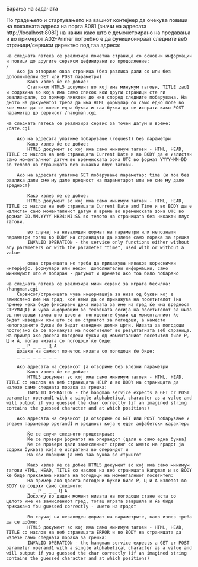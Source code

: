 Барања на задачата

По градењето и стартувањето на вашиот контејнер да очекува повици на локалната адреса на порта 8081 (значи на адресата http://localhost:8081) на начин како што е демонстрирано на предавања и во примерот A02-Primer потребно е да функционираат следните веб страници/сервиси директно под таа адреса:

    на следната патека се реализира почетна страница со основни информации и повици до другите сервиси дефинирани во продолжение:
    /
        Ако ја отвориме оваа страница (без разлика дали со или без дополнителни GET или POST параметри)
            Како излез ќе се добие:
            Статички HTML5 документ во кој има минумум тагови, ТITLE zad1 и содржина во која има само список кои други страници сте ги реализирале, со пример линкови до нив според следните побарувања. На дното на документот треба да има HTML формулар со само едно поле во кое може да се внесе една буква и таа буква да се испрати како POST параметер до сервисот /hangman.cgi

    на следната патека се реализира сервис за точен датум и време:
    /date.cgi

        Ако на адресата упатиме побарување (request) без параметри
            Како излез ќе се добие:
            HTML5 документ во кој има само минимум тагови - HTML, HEAD, TITLE со наслов на веб страницата Current Date и во BODY да е излистан само моменталниот датум во временската зона UTC во формат YYYY-MM-DD во телото на страницата без никакви плус тагови.

        Ако на адресата упатиме GET побарување параметар: time (и тоа без разлика дали сме му дале вредност на параметарот или не сме му дале вредност)

            Како излез ќе се добие:
            HTML5 документ во кој има само минимум тагови - HTML, HEAD, TITLE со наслов на веб страницата Current Date and Тime и во BODY да е излистан само моменталниот датум и време во временската зона UTC во формат DD.MM.YYYY HH24:MI:SS во телото на страницата без никакви плус тагови.

            во случај на невалиден формат на параметри или непознати параметри тогаш во BODY на страницата да излезе само порака за грешка
            INVALID OPERАTION - the service only functions either without any parameters or with the parameter "time", used with or without a value

            оваа страницата не треба да прикажува никаков кориснички интерфејс, формулари или некои  дополнителни информации, само минимумот што е побаран - датумот и времето ако тоа било побарано

    на следната патека се реализира мини сервис за играта бесилка:
    /hangman.cgi
        Сервисот/страницата чува информација за низа од букви кој е замислено име на град, кое нема да се прикажува на посетителот (на пример нека биде фиксирано дека низата за име на град ќе има вредност СТРУМИЦА) и чува информации во тековната сесија на посетителот за низа од погодоци таква што досега  погодените букви од моменталниот ќе бидат наведени кои што се во стрингот за погодоци, а наместо непогодените букви ќе бидат наведени долни црти. Низата за погодоци постојано ќе се прикажува на посетителот во резултатната веб страница. На пример ако досега погодени букви од моменталниот посетител биле Р, Ц и А, тогаш низата со погодоци ќе биде:
        _ _ Р _ _ _ Ц А
        додека на самиот почеток низата со погодоци ќе биде:
        _ _ _ _ _ _ _ _

        Ако адресата на сервисот ја отвориме без влезни параметри
            Како излез ќе се добие:
            HTML5 документ во кој има само минимум тагови - HTML, HEAD, TITLE со наслов на веб страницата HELP и во BODY на страницата да излезе само следната порака за грешка:
            INVALID OPERАTION - the hangman service expects a GET or POST parameter operand1 with a single alphabetical character as a value and will output if you guessed the char correctly (if an imagined string contains the guessed character and at which positions)

        Ако адресата на сервисот ја отвориме со GET или POST побарување и влезен параметар operand1 и вредност која е еден алфабетски карактер:

            Ќе се случи следното процесирање:
            Ќе се провери форматот на операндот (дали е само една буква)
            Ќе се провери дали зaмислениот стринг со името на градот ја содржи буквата која е испратена во операндот и
            На кои позиции ја има таа буква во стрингот

            Како излез ќе се добие HTML5 документ во кој има само минимум тагови HTML, HEAD, TITLE со наслов на веб страницата Hangman и во BODY ќе биде прикажана низата на погодоци на моменталниот посетител:
            На пример ако досега погодени букви биле Р, Ц и А излезот во BODY ќе содржи само следното:
            _ _ Р _ _ _ Ц А
            Доколку во даден момент низата на погодоци стане иста со целото име на замислениот град, тогаш играта завршила и ќе биде прикажано You guessed correctly - името на градот

            Во случај на невалиден формат на параметрите, како излез треба да се добие:
            HTML5 документ во кој има само минимум тагови - HTML, HEAD, TITLE со наслов на веб страницата ERROR и во BODY на страницата да излезе само следната порака за грешка:
            INVALID OPERАTION - the hangman service expects a GET or POST parameter operand1 with a single alphabetical character as a value and will output if you guessed the char correctly (if an imagined string contains the guessed character and at which positions)
